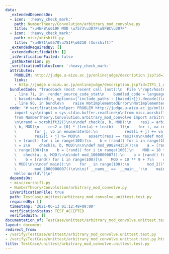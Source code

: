 ```yaml
---
data:
  _extendedDependsOn:
  - icon: ':heavy_check_mark:'
    path: NumberTheory/Convolution/arbitrary_mod_convolve.py
    title: "\u4EFB\u610F MOD \u7573\u307F\u8FBC\u307F"
  - icon: ':heavy_check_mark:'
    path: misc/xorshift.py
    title: "\u4E71\u6570\u751F\u6210 (Xorshift)"
  _extendedRequiredBy: []
  _extendedVerifiedWith: []
  _isVerificationFailed: false
  _pathExtension: py
  _verificationStatusIcon: ':heavy_check_mark:'
  attributes:
    PROBLEM: http://judge.u-aizu.ac.jp/onlinejudge/description.jsp?id=ITP1_1_A
    links:
    - http://judge.u-aizu.ac.jp/onlinejudge/description.jsp?id=ITP1_1_A
  bundledCode: "Traceback (most recent call last):\n  File \"/opt/hostedtoolcache/Python/3.10.4/x64/lib/python3.10/site-packages/onlinejudge_verify/documentation/build.py\"\
    , line 71, in _render_source_code_stat\n    bundled_code = language.bundle(stat.path,\
    \ basedir=basedir, options={'include_paths': [basedir]}).decode()\n  File \"/opt/hostedtoolcache/Python/3.10.4/x64/lib/python3.10/site-packages/onlinejudge_verify/languages/python.py\"\
    , line 96, in bundle\n    raise NotImplementedError\nNotImplementedError\n"
  code: "# verification-helper: PROBLEM http://judge.u-aizu.ac.jp/onlinejudge/description.jsp?id=ITP1_1_A\n\
    import sys\ninput = sys.stdin.buffer.readline\n\nfrom misc.xorshift import xorshift32\n\
    from NumberTheory.Convolution.arbitrary_mod_convolve import arbitrary_mod_convolve\n\
    \n\nrand = xorshift32()\n\n\ndef check(a, b, MOD):\n    res1 = arbitrary_mod_convolve(a,\
    \ b, MOD)\n    res2 = [0] * (len(a) + len(b) - 1)\n    for i, va in enumerate(a):\n\
    \        for j, vb in enumerate(b):\n            res2[i + j] += va * vb\n    \
    \        res2[i + j] %= MOD\n    assert(res1 == res2)\n\n\ndef mod_2():\n    a\
    \ = [rand() for i in range(100)]\n    b = [rand() for i in range(100)]\n    MOD\
    \ = 2\n    check(a, b, MOD)\n\n\ndef mod_998244353():\n    a = [rand() for i in\
    \ range(100)]\n    b = [rand() for i in range(100)]\n    MOD = 10 ** 9 + 7\n \
    \   check(a, b, MOD)\n\n\ndef mod_1000000007():\n    a = [rand() for i in range(100)]\n\
    \    b = [rand() for i in range(100)]\n    MOD = 10 ** 9 + 7\n    check(a, b,\
    \ MOD)\n\n\ndef main():\n    for _ in range(100):\n        mod_2()\n        mod_998244353()\n\
    \        mod_1000000007()\n\n\nif __name__ == '__main__':\n    main()\n    print(\"\
    Hello World\")\n"
  dependsOn:
  - misc/xorshift.py
  - NumberTheory/Convolution/arbitrary_mod_convolve.py
  isVerificationFile: true
  path: TestCase/unittest/arbitrary_mod_convolve.unittest.test.py
  requiredBy: []
  timestamp: '2021-06-13 01:12:48+09:00'
  verificationStatus: TEST_ACCEPTED
  verifiedWith: []
documentation_of: TestCase/unittest/arbitrary_mod_convolve.unittest.test.py
layout: document
redirect_from:
- /verify/TestCase/unittest/arbitrary_mod_convolve.unittest.test.py
- /verify/TestCase/unittest/arbitrary_mod_convolve.unittest.test.py.html
title: TestCase/unittest/arbitrary_mod_convolve.unittest.test.py
---
```

